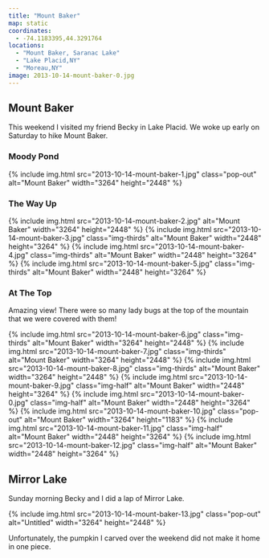 ```yaml
---
title: "Mount Baker"
map: static
coordinates:
  - -74.1183395,44.3291764
locations:
  - "Mount Baker, Saranac Lake"
  - "Lake Placid,NY"
  - "Moreau,NY"
image: 2013-10-14-mount-baker-0.jpg
---
```


## Mount Baker

This weekend I visited my friend Becky in Lake Placid. We woke up early on Saturday to hike Mount Baker.

### Moody Pond

<div class="photos">

{% include img.html src="2013-10-14-mount-baker-1.jpg" class="pop-out" alt="Mount Baker" width="3264" height="2448" %}

</div>

### The Way Up

<div class="photos">

{% include img.html src="2013-10-14-mount-baker-2.jpg" alt="Mount Baker" width="3264" height="2448" %}
{% include img.html src="2013-10-14-mount-baker-3.jpg" class="img-thirds" alt="Mount Baker" width="2448" height="3264" %}
{% include img.html src="2013-10-14-mount-baker-4.jpg" class="img-thirds" alt="Mount Baker" width="2448" height="3264" %}
{% include img.html src="2013-10-14-mount-baker-5.jpg" class="img-thirds" alt="Mount Baker" width="2448" height="3264" %}

</div>

### At The Top

Amazing view! There were so many lady bugs at the top of the mountain that we were covered with them!

<div class="photos">

{% include img.html src="2013-10-14-mount-baker-6.jpg" class="img-thirds" alt="Mount Baker" width="3264" height="2448" %}
{% include img.html src="2013-10-14-mount-baker-7.jpg" class="img-thirds" alt="Mount Baker" width="3264" height="2448" %}
{% include img.html src="2013-10-14-mount-baker-8.jpg" class="img-thirds" alt="Mount Baker" width="3264" height="2448" %}
{% include img.html src="2013-10-14-mount-baker-9.jpg" class="img-half" alt="Mount Baker" width="2448" height="3264" %}
{% include img.html src="2013-10-14-mount-baker-0.jpg" class="img-half" alt="Mount Baker" width="2448" height="3264" %}
{% include img.html src="2013-10-14-mount-baker-10.jpg" class="pop-out" alt="Mount Baker" width="3264" height="1183" %}
{% include img.html src="2013-10-14-mount-baker-11.jpg" class="img-half" alt="Mount Baker" width="2448" height="3264" %}
{% include img.html src="2013-10-14-mount-baker-12.jpg" class="img-half" alt="Mount Baker" width="2448" height="3264" %}

</div>

## Mirror Lake

Sunday morning Becky and I did a lap of Mirror Lake.

<div class="photos">

{% include img.html src="2013-10-14-mount-baker-13.jpg" class="pop-out" alt="Untitled" width="3264" height="2448" %}

</div>

Unfortunately, the pumpkin I carved over the weekend did not make it home in one piece.
